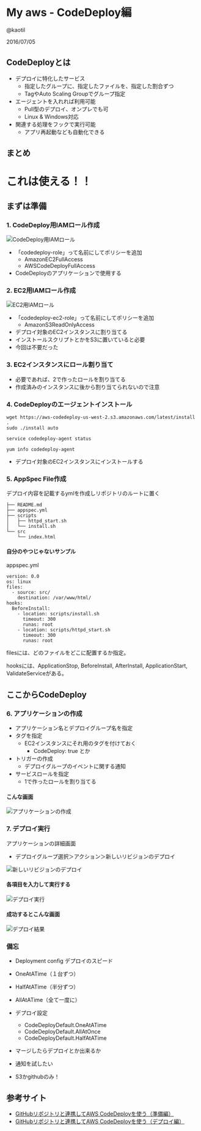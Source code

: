 # My aws - CodeDeploy編

@kaotil

2016/07/05



## CodeDeployとは

- デプロイに特化したサービス
  - 指定したグループに、指定したファイルを、指定した割合ずつ
  - TagやAuto Scaling Groupでグループ指定
- エージェントを入れれば利用可能
  - Pull型のデプロイ、オンプレでも可
  - Linux & Windows対応
- 関連する処理をフックで実行可能
  - アプリ再起動なども自動化できる



## まとめ

# これは使える！！

<!-- .slide: data-transition="zoom" -->



## まずは準備



### 1. CodeDeploy用IAMロール作成

![CodeDeploy用IAMロール](/slides/img/0007/code_deploy_iam_code_deploy.png)<!-- .element: class="img_70" -->

- 「codedeploy-role」って名前にしてポリシーを追加
  - AmazonEC2FullAccess
  - AWSCodeDeployFullAccess
- CodeDeployのアプリケーションで使用する



### 2. EC2用IAMロール作成

![EC2用IAMロール](/slides/img/0007/code_deploy_iam_ec2.png)<!-- .element: class="img_70" -->

- 「codedeploy-ec2-role」って名前にしてポリシーを追加
  - AmazonS3ReadOnlyAccess
- デプロイ対象のEC2インスタンスに割り当てる
- インストールスクリプトとかをS3に置いていると必要
- 今回は不要だった



### 3. EC2インスタンスにロール割り当て

- 必要であれば、2で作ったロールを割り当てる
- 作成済みのインスタンスに後から割り当てられないので注意



### 4. CodeDeployのエージェントインストール

```
wget https://aws-codedeploy-us-west-2.s3.amazonaws.com/latest/install .
sudo ./install auto

service codedeploy-agent status

yum info codedeploy-agent
```

- デプロイ対象のEC2インスタンスにインストールする



### 5. AppSpec File作成

デプロイ内容を記載するymlを作成しリポジトリのルートに置く

```
├── README.md
├── appspec.yml
├── scripts
│   ├── httpd_start.sh
│   └── install.sh
└── src
    └── index.html
```



#### 自分のやつじゃないサンプル

appspec.yml

```
version: 0.0
os: linux
files:
  - source: src/
    destination: /var/www/html/
hooks:
  BeforeInstall:
    - location: scripts/install.sh
      timeout: 300
      runas: root
    - location: scripts/httpd_start.sh
      timeout: 300
      runas: root
```

filesには、どのファイルをどこに配置するか指定。

hooksには、ApplicationStop, BeforeInstall, AfterInstall, ApplicationStart, ValidateServiceがある。



## ここからCodeDeploy



### 6. アプリケーションの作成

- アプリケーション名とデプロイグループ名を指定
- タグを指定
  - EC2インスタンスにそれ用のタグを付けておく
    - CodeDeploy: true とか
- トリガーの作成
  - デプロイグループのイベントに関する通知
- サービスロールを指定
  - 1で作ったロールを割り当てる



#### こんな画面

![アプリケーションの作成](/slides/img/0007/code_deploy_application.png)<!-- .element: class="img_40" -->



### 7. デプロイ実行

アプリケーションの詳細画面

- デプロイグループ選択＞アクション＞新しいリビジョンのデプロイ

![新しいリビジョンのデプロイ](/slides/img/0007/code_deploy_deploy_new_revision.png)<!-- .element: class="img_70" -->



#### 各項目を入力して実行する

![デプロイ実行](/slides/img/0007/code_deploy_deploy_execute.png)<!-- .element: class="img_70" -->



#### 成功するとこんな画面

![デプロイ結果](/slides/img/0007/code_deploy_deploy_result.png)<!-- .element: class="img_70" -->



### 備忘

 - Deployment config デプロイのスピード
  - OneAtATime（１台ずつ）
  - HalfAtATime（半分ずつ）
  - AllAtATime（全て一度に）

 - デプロイ設定
    - CodeDeployDefault.OneAtATime
    - CodeDeployDefault.AllAtOnce
    - CodeDeployDefault.HalfAtATime

- マージしたらデプロイとか出来るか
- 通知を試したい
- S3かgithubのみ！



## 参考サイト

  - [GitHubリポジトリと連携してAWS CodeDeployを使う（準備編）](https://cloudautomator.com/blog/2014/11/13/start-aws-codedeploy-with-github-1/)
  - [GitHubリポジトリと連携してAWS CodeDeployを使う（デプロイ編）](https://cloudautomator.com/blog/2014/11/13/start-aws-codedeploy-with-github-2/)


